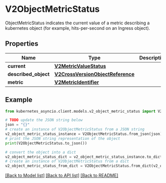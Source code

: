 # V2ObjectMetricStatus

ObjectMetricStatus indicates the current value of a metric describing a kubernetes object (for example, hits-per-second on an Ingress object).

## Properties

Name | Type | Description | Notes
------------ | ------------- | ------------- | -------------
**current** | [**V2MetricValueStatus**](V2MetricValueStatus.md) |  | 
**described_object** | [**V2CrossVersionObjectReference**](V2CrossVersionObjectReference.md) |  | 
**metric** | [**V2MetricIdentifier**](V2MetricIdentifier.md) |  | 

## Example

```python
from kubernetes_asyncio.client.models.v2_object_metric_status import V2ObjectMetricStatus

# TODO update the JSON string below
json = "{}"
# create an instance of V2ObjectMetricStatus from a JSON string
v2_object_metric_status_instance = V2ObjectMetricStatus.from_json(json)
# print the JSON string representation of the object
print(V2ObjectMetricStatus.to_json())

# convert the object into a dict
v2_object_metric_status_dict = v2_object_metric_status_instance.to_dict()
# create an instance of V2ObjectMetricStatus from a dict
v2_object_metric_status_from_dict = V2ObjectMetricStatus.from_dict(v2_object_metric_status_dict)
```
[[Back to Model list]](../README.md#documentation-for-models) [[Back to API list]](../README.md#documentation-for-api-endpoints) [[Back to README]](../README.md)


